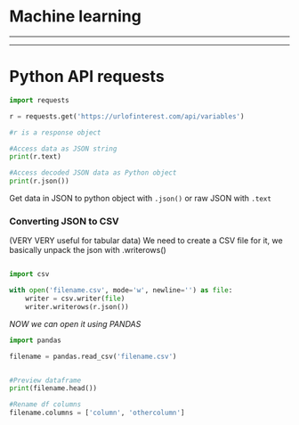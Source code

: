 # Machine learning



-----------




------------


# Python API requests

```py
import requests

r = requests.get('https://urlofinterest.com/api/variables')

#r is a response object

#Access data as JSON string
print(r.text)

#Access decoded JSON data as Python object
print(r.json())

```

Get data in JSON to python object with `.json()` or raw JSON with `.text`



### Converting JSON to CSV
(VERY VERY useful for tabular data)
We need to create a CSV file for it, we basically unpack the json with .writerows()
```py

import csv

with open('filename.csv', mode='w', newline='') as file:
	writer = csv.writer(file)
	writer.writerows(r.json())

```

*NOW we can open it using PANDAS*

```py
import pandas

filename = pandas.read_csv('filename.csv')


#Preview dataframe
print(filename.head())

#Rename df columns
filename.columns = ['column', 'othercolumn']
```





















